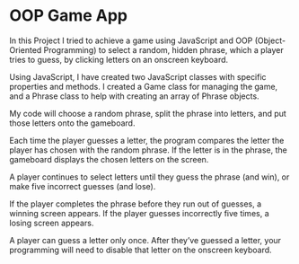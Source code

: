 # OOP Game App
 
 
In this Project I tried to achieve a game 
using JavaScript and OOP (Object-Oriented Programming) to select a random, hidden phrase, which a player tries to guess, by clicking letters on an onscreen keyboard.

Using JavaScript, I have created two JavaScript classes with specific properties and methods. I created a Game class for managing the game, and a Phrase class to help with creating an array of Phrase objects.

My code will choose a random phrase, split the phrase into letters, and put those letters onto the gameboard.

Each time the player guesses a letter, the program compares the letter the player has chosen with the random phrase. If the letter is in the phrase, the gameboard displays the chosen letters on the screen.

A player continues to select letters until they guess the phrase (and win), or make five incorrect guesses (and lose).

If the player completes the phrase before they run out of guesses, a winning screen appears. If the player guesses incorrectly five times, a losing screen appears.

A player can guess a letter only once. After they’ve guessed a letter, your programming will need to disable that letter on the onscreen keyboard.
